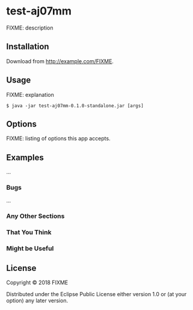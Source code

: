 # test-aj07mm

FIXME: description

## Installation

Download from http://example.com/FIXME.

## Usage

FIXME: explanation

    $ java -jar test-aj07mm-0.1.0-standalone.jar [args]

## Options

FIXME: listing of options this app accepts.

## Examples

...

### Bugs

...

### Any Other Sections
### That You Think
### Might be Useful

## License

Copyright © 2018 FIXME

Distributed under the Eclipse Public License either version 1.0 or (at
your option) any later version.
